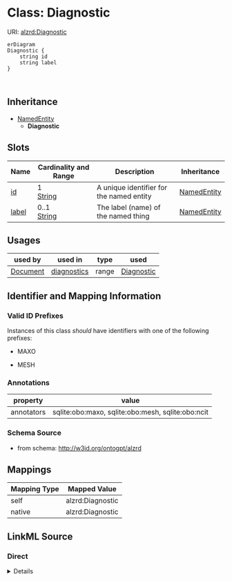 

# Class: Diagnostic



URI: [alzrd:Diagnostic](http://w3id.org/ontogpt/alzrdDiagnostic)



```mermaid
erDiagram
Diagnostic {
    string id  
    string label  
}



```




## Inheritance
* [NamedEntity](NamedEntity.md)
    * **Diagnostic**



## Slots

| Name | Cardinality and Range | Description | Inheritance |
| ---  | --- | --- | --- |
| [id](id.md) | 1 <br/> [String](String.md) | A unique identifier for the named entity | [NamedEntity](NamedEntity.md) |
| [label](label.md) | 0..1 <br/> [String](String.md) | The label (name) of the named thing | [NamedEntity](NamedEntity.md) |





## Usages

| used by | used in | type | used |
| ---  | --- | --- | --- |
| [Document](Document.md) | [diagnostics](diagnostics.md) | range | [Diagnostic](Diagnostic.md) |






## Identifier and Mapping Information


### Valid ID Prefixes

Instances of this class *should* have identifiers with one of the following prefixes:

* MAXO

* MESH






### Annotations

| property | value |
| --- | --- |
| annotators | sqlite:obo:maxo, sqlite:obo:mesh, sqlite:obo:ncit || prompt | The name of a diagnostic procedure or test. Examples are MRI, PET scan, lumbar puncture, blood test, biopsy. |



### Schema Source


* from schema: http://w3id.org/ontogpt/alzrd




## Mappings

| Mapping Type | Mapped Value |
| ---  | ---  |
| self | alzrd:Diagnostic |
| native | alzrd:Diagnostic |







## LinkML Source

<!-- TODO: investigate https://stackoverflow.com/questions/37606292/how-to-create-tabbed-code-blocks-in-mkdocs-or-sphinx -->

### Direct

<details>
```yaml
name: Diagnostic
id_prefixes:
- MAXO
- MESH
annotations:
  annotators:
    tag: annotators
    value: sqlite:obo:maxo, sqlite:obo:mesh, sqlite:obo:ncit
  prompt:
    tag: prompt
    value: The name of a diagnostic procedure or test. Examples are MRI, PET scan,
      lumbar puncture, blood test, biopsy.
from_schema: http://w3id.org/ontogpt/alzrd
is_a: NamedEntity

```
</details>

### Induced

<details>
```yaml
name: Diagnostic
id_prefixes:
- MAXO
- MESH
annotations:
  annotators:
    tag: annotators
    value: sqlite:obo:maxo, sqlite:obo:mesh, sqlite:obo:ncit
  prompt:
    tag: prompt
    value: The name of a diagnostic procedure or test. Examples are MRI, PET scan,
      lumbar puncture, blood test, biopsy.
from_schema: http://w3id.org/ontogpt/alzrd
is_a: NamedEntity
attributes:
  id:
    name: id
    annotations:
      prompt.skip:
        tag: prompt.skip
        value: 'true'
    description: A unique identifier for the named entity
    comments:
    - this is populated during the grounding and normalization step
    from_schema: http://w3id.org/ontogpt/alzrd
    rank: 1000
    identifier: true
    alias: id
    owner: Diagnostic
    domain_of:
    - NamedEntity
    - Publication
    range: string
    required: true
  label:
    name: label
    annotations:
      owl:
        tag: owl
        value: AnnotationProperty, AnnotationAssertion
    description: The label (name) of the named thing
    from_schema: http://w3id.org/ontogpt/alzrd
    aliases:
    - name
    rank: 1000
    slot_uri: rdfs:label
    alias: label
    owner: Diagnostic
    domain_of:
    - NamedEntity
    range: string

```
</details>
